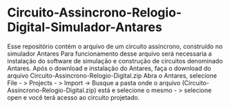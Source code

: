 # Circuito-Assincrono-Relogio-Digital-Simulador-Antares
Esse repositório contém o arquivo de um circuito assíncrono, construído no simulador Antares
Para funcionamento desse arquivo será necessaria a instalação do software de simulação e construção de circuitos denominado Antares.
Após o download e instalação do Antares, faça o download do arquivo Circuito-Assincrono-Relogio-Digital.zip
Abra o Antares, selecione File - > Projects - > Import -> Busque a pasta onde o arquivo (Circuito-Assincrono-Relogio-Digital.zip) está e selecione o mesmo - > selecione open e você terá acesso ao circuito projetado.
